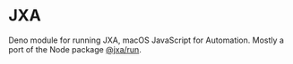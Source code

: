 # JXA

Deno module for running JXA, macOS JavaScript for Automation. Mostly a port of the Node package [@jxa/run](https://github.com/JXA-userland/JXA/tree/master/packages/%40jxa/run). 
